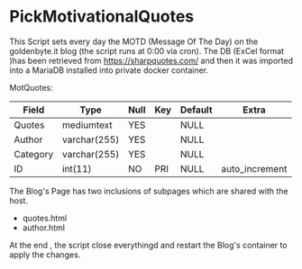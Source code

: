 # PickMotivationalQuotes



This Script sets every day the MOTD (Message Of The Day) on the goldenbyte.it blog (the script runs at 0:00 via cron). 
The DB  (ExCel format )has been retrieved from https://sharpquotes.com/ and then it was imported into a MariaDB installed into private docker container.

MotQuotes:

Field | Type | Null | Key | Default | Extra
----- | ---- | ---- | ----|---------|------
Quotes |  mediumtext   | YES  |     | NULL                  
Author | varchar(255) | YES  |     | NULL    
Category | varchar(255) | YES  |     | NULL    
ID | int(11)      | NO   | PRI | NULL    | auto_increment

The Blog's Page has two inclusions of subpages which are shared with the host. 

 -  quotes.html
 -  author.html
 
At the end , the script close everythingd and restart the Blog's container to apply the changes. 

